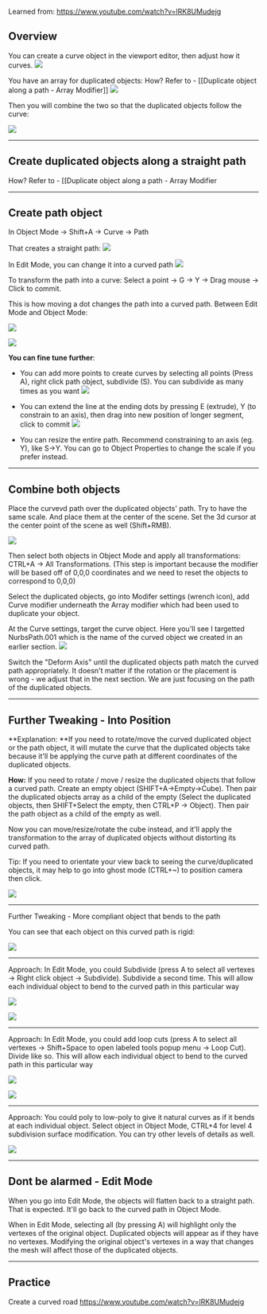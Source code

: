 
Learned from:
https://www.youtube.com/watch?v=lRK8UMudejg

## Overview

You can create a curve object in the viewport editor, then adjust how it curves.
![](https://i.imgur.com/Dz0e253.png)


You have an array for duplicated objects:
How? Refer to - [[Duplicate object along a path - Array Modifier]]
![](https://i.imgur.com/eMzjCMU.png)


Then you will combine the two so that the duplicated objects follow the curve:


![](https://i.imgur.com/E0SOPiN.png)


----


## Create duplicated objects along a straight path


How? Refer to - [[Duplicate object along a path - Array Modifier


---

## Create path object

In Object Mode -> Shift+A -> Curve -> Path

That creates a straight path:
![](https://i.imgur.com/13Y0Pja.png)


In Edit Mode, you can change it into a curved path
![](https://i.imgur.com/fjBD3vN.png)


To transform the path into a curve:
Select a point -> G -> Y -> Drag mouse -> Click to commit.

This is how moving a dot changes the path into a curved path. Between Edit Mode and Object Mode:

![](https://i.imgur.com/5NZGwML.png)

![](https://i.imgur.com/pHZd1NF.png)


**You can fine tune further**:
- You can add more points to create curves by selecting all points (Press A), right click path object, subdivide (S). You can subdivide as many times as you want
![](https://i.imgur.com/05y9RMv.png)

- You can extend the line at the ending dots by pressing E (extrude), Y (to constrain to an axis), then drag into new position of longer segment, click to commit
  ![](https://i.imgur.com/LstQ9r5.png)
- You can resize the entire path. Recommend constraining to an axis (eg. Y), like S->Y. You can go to Object Properties to change the scale if you prefer instead.

---

## Combine both objects

Place the curvevd path over the duplicated objects' path. Try to have the same scale. And place them at the center of the scene. Set the 3d cursor at the center point of the scene as well (Shift+RMB).

![](https://i.imgur.com/HhTDkwy.png)

Then select both objects in Object Mode and apply all transformations: CTRL+A -> All Transformations. (This step is important because the modifier will be based off of 0,0,0 coordinates and we need to reset the objects to correspond to 0,0,0)

Select the duplicated objects, go into Modifer settings (wrench icon), add Curve modifier underneath the Array modifier which had been used to duplicate your object.

At the Curve settings, target the curve object. Here you'll see I targetted NurbsPath.001 which is the name of the curved object we created in an earlier section.
![](https://i.imgur.com/BWRtyET.png)


Switch the "Deform Axis" until the duplicated objects path match the curved path appropriately. It doesn't matter if the rotation or the placement is wrong - we adjust that in the next section. We are just focusing on the path of the duplicated objects.

---

## Further Tweaking - Into Position

**Explanation: **If you need to rotate/move the curved duplicated object or the path object, it will mutate  the curve that the duplicated objects take because it'll be applying the curve path at different coordinates of the duplicated objects.

**How:** If you need to rotate / move / resize the duplicated objects that follow a curved path. Create an empty object (SHIFT+A->Empty->Cube). Then pair the duplicated objects array as a child of the empty (Select the duplicated objects, then SHIFT+Select the empty, then CTRL+P -> Object). Then pair the path object as a child of the empty as well.

Now you can move/resize/rotate the cube instead, and it'll apply the transformation to the array of duplicated objects without distorting its curved path.

Tip: If you need to orientate your view back to seeing the curve/duplicated objects, it may help to go into ghost mode (CTRL+~) to position camera then click.

![](https://i.imgur.com/E0SOPiN.png)


---

Further Tweaking - More compliant object that bends to the path

You can see that each object on this curved path is rigid:


![](https://i.imgur.com/E0SOPiN.png)

---

Approach: In Edit Mode, you could Subdivide (press A to select all vertexes -> Right click object -> Subdivide). Subdivide a second time. This will allow each individual object to bend to the curved path in this particular way

![](https://i.imgur.com/CnUqCAF.png)


![](https://i.imgur.com/A7eaGFu.png)

---

Approach: In Edit Mode, you could add loop cuts (press A to select all vertexes -> Shift+Space to open labeled tools popup menu -> Loop Cut). Divide like so. This will allow each individual object to bend to the curved path in this particular way


![](https://i.imgur.com/VJZDUqg.png)

![](https://i.imgur.com/34BcAeI.png)

---

Approach: You could poly to low-poly to give it natural curves as if it bends at each individual object. Select object in Object Mode, CTRL+4 for level 4 subdivision surface modification. You can try other levels of details as well.

![](https://i.imgur.com/TFFMaI0.png)

---

## Dont be alarmed - Edit Mode

When you go into Edit Mode, the objects will flatten back to a straight path. That is expected. It'll go back to the curved path in Object Mode.

When in Edit Mode, selecting all (by pressing A) will highlight only the vertexes of the original object. Duplicated objects will appear as if they have no vertexes. Modifying the original object's vertexes in a way that changes the mesh will affect those of the duplicated objects.

---

## Practice

Create a curved road
https://www.youtube.com/watch?v=lRK8UMudejg
